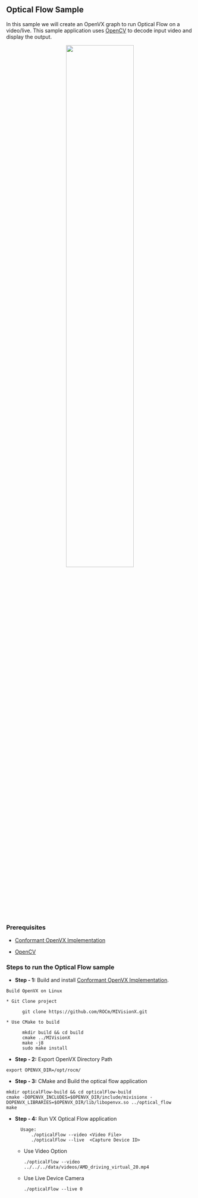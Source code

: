 ## Optical Flow Sample

In this sample we will create an OpenVX graph to run Optical Flow on a video/live. This sample application uses <a href="https://en.wikipedia.org/wiki/OpenCV" target="_blank">OpenCV</a> to decode input video and display the output.

<p align="center"> <img width="60%" src="https://raw.githubusercontent.com/ROCm/MIVisionX/master/docs/data/optical_flow_video.gif"> </p>

### Prerequisites

* [Conformant OpenVX Implementation](https://github.com/ROCm/MIVisionX)

* [OpenCV](https://github.com/opencv/opencv/releases/tag/3.4.0)


### Steps to run the Optical Flow sample

* **Step - 1:** Build and install [Conformant OpenVX Implementation](https://github.com/ROCm/MIVisionX).

```
Build OpenVX on Linux

* Git Clone project

      git clone https://github.com/ROCm/MIVisionX.git

* Use CMake to build

      mkdir build && cd build
      cmake ../MIVisionX
      make -j8
      sudo make install
```

* **Step - 2:** Export OpenVX Directory Path

```
export OPENVX_DIR=/opt/rocm/
```


* **Step - 3:** CMake and Build the optical flow application

```
mkdir opticalFlow-build && cd opticalFlow-build
cmake -DOPENVX_INCLUDES=$OPENVX_DIR/include/mivisionx -DOPENVX_LIBRARIES=$OPENVX_DIR/lib/libopenvx.so ../optical_flow
make
```

* **Step - 4:** Run VX Optical Flow application

    ```
      Usage:
	      ./opticalFlow --video <Video File>
	      ./opticalFlow --live  <Capture Device ID>
    ```

  + Use Video Option
    ```
    ./opticalFlow --video ../../../data/videos/AMD_driving_virtual_20.mp4
    ```
  + Use Live Device Camera
    ```
    ./opticalFlow --live 0
    ```
